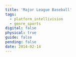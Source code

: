 ```yaml
---
title: 'Major League Baseball'
tags:
  - platform_intellivision
  - genre_sports
digital: false
physical: true
guide: false
pending: false
date: 2014-02-14
---
```

